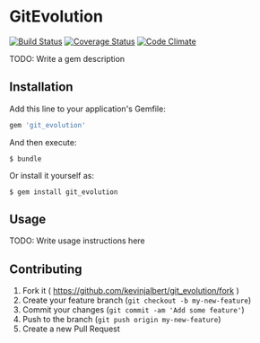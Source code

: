 # GitEvolution

[![Build Status](https://travis-ci.org/kevinjalbert/git_evolution.svg)](https://travis-ci.org/kevinjalbert/git_evolution)
[![Coverage Status](https://coveralls.io/repos/kevinjalbert/git_evolution/badge.svg)](https://coveralls.io/r/kevinjalbert/git_evolution)
[![Code Climate](https://codeclimate.com/github/kevinjalbert/git_evolution/badges/gpa.svg)](https://codeclimate.com/github/kevinjalbert/git_evolution)

TODO: Write a gem description

## Installation

Add this line to your application's Gemfile:

```ruby
gem 'git_evolution'
```

And then execute:

    $ bundle

Or install it yourself as:

    $ gem install git_evolution

## Usage

TODO: Write usage instructions here

## Contributing

1. Fork it ( https://github.com/kevinjalbert/git_evolution/fork )
2. Create your feature branch (`git checkout -b my-new-feature`)
3. Commit your changes (`git commit -am 'Add some feature'`)
4. Push to the branch (`git push origin my-new-feature`)
5. Create a new Pull Request
